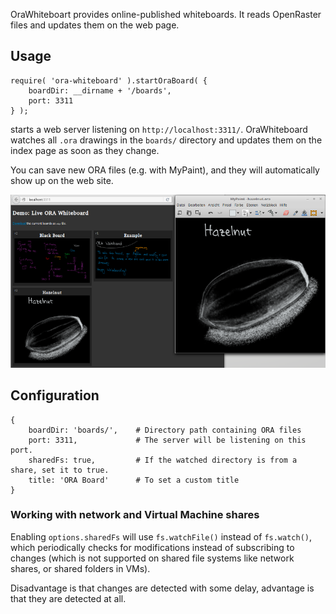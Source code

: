 OraWhiteboart provides online-published whiteboards. It reads OpenRaster files and updates them on the web page.
 
## Usage

    require( 'ora-whiteboard' ).startOraBoard( {
        boardDir: __dirname + '/boards',
        port: 3311
    } );
    
starts a web server listening on `http://localhost:3311/`. OraWhiteboard watches all `.ora` drawings 
in the `boards/` directory and updates them on the index page as soon as they change.
 
You can save new ORA files (e.g. with MyPaint), and they will automatically show up on the web site.

![Screenshot](resources/screenshot.png)

## Configuration

    {
        boardDir: 'boards/',    # Directory path containing ORA files
        port: 3311,             # The server will be listening on this port.
        sharedFs: true,         # If the watched directory is from a share, set it to true.
        title: 'ORA Board'      # To set a custom title
    }

### Working with network and Virtual Machine shares

Enabling `options.sharedFs` will use `fs.watchFile()` instead of `fs.watch()`, 
which periodically checks for modifications instead of subscribing 
to changes (which is not supported on shared file systems like network shares, or shared folders in VMs).

Disadvantage is that changes are detected with some delay, advantage is that they are detected at all.
